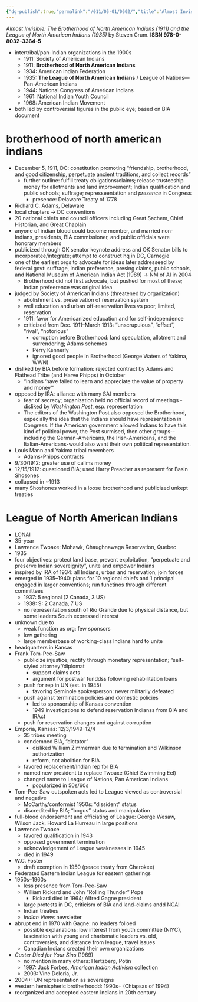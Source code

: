 ```yaml
---
{"dg-publish":true,"permalink":"/011/05-01/0602/","title":"Almost Invisible","tags":["ETHNS350"],"created":"2024-09-26T13:45:04.157-07:00","updated":"2024-09-26T15:29:36.972-07:00"}
---
```


*Almost Invisible: The Brotherhood of North American Indians (1911) and the League of North American Indians (1935)* by Steven Crum. **ISBN 978-0-8032-3364-5**

- intertribal/pan-Indian organizations in the 1900s
	- 1911: Society of American Indians
	- 1911: **Brotherhood of North American Indians**
	- 1934: American Indian Federation
	- 1935: **The League of North American Indians** / League of Nations—Pan-American Indians
	- 1944: National Congress of American Indians
	- 1961: National Indian Youth Council
	- 1968: American Indian Movement
- both led by controversial figures in the public eye; based on BIA document
# brotherhood of north american indians
- December 5, 1911, DC: constitution promoting “friendship, brotherhood, and good citizenship, perpetuate ancient traditions, and collect records”
	- further outline: fulfill treaty obligations/claims; release trusteeship money for allotments and land improvement; Indian qualification and public schools; suffrage; represseentation and *presence* in Congress
		- presence: Delaware Treaty of 1778
- Richard C. Adams, Delaware
- local chapters → DC conventions
- 20 national chiefs and council officers including Great Sachem, Chief Historian, and Great Chaplain
- anyone of indian blood could become member, and married non-Indians, presidents, BIA commissioner, and public officials were honorary members
- publicized through OK senator keynote address and OK Senator bills to incorporatee/integrate; attempt to construct hq in DC, Carnegie
- one of the earliest orgs to advocate for ideas later addresseed by federal govt: suffrage, Indian preference, presing claims, public schools, and National Museum of American Indian Act (1989) → NM of AI in 2004
	- Brotherhood did not first advocate, but pushed for most of these; Indian prefeerence was original idea
- judged by Society of American Indians (threatened by organization)
	- abolishment vs. preservation of reservation system
	- well education and urban off-reservation lives vs poor, limited, reservation
	- 1911: favor for Americanized education and for self-independence
	- criticized from Dec. 1911–March 1913: “unscrupulous”, “offset”, “rival”, “notorious”
		- corruption before Brotherhood: land speculation, allotment and surrendering; Adams schemes
		- Perry Kennerly
		- ignored good people in Brotherhood (George Waters of Yakima, WWN)
- disliked by BIA before formation: rejected contract by Adams and Flathead Tribe (and Harve Phipps) in October
	- “Indians ‘have failed to learn and appreciate the value of property and money’”
- opposed by IRA: alliance with many SAI members
	- fear of secrecy; organization held no official record of meetings
-disliked by *Washington Post*, esp. representation
	- The editors of the Washington Post also opposed the Brotherhood, especially the idea that the Indians should have representation in Congress. If the American government allowed Indians to have this kind of political power, the Post surmised, then other groups--including the German-Americans, the Irish-Americans, and the Italian-Americans-would also want their own political representation.
- Louis Mann and Yakima tribal meembers
	- Adams-Phipps contracts
- 9/30/1912: greater use of calims money
- 12/15/1912: questioned BIA; used Harry Preacher as represent for Basin Shosones
- collapsed in ~1913
- many Shoshones worked in a loose brotherhood and publicized unkept treaties
# League of North American Indians
- LONAI
- 35-year
- Lawrence Twoaxe: Mohawk, Chaughnawaga Reservation, Quebec
- 1935
- four objectives: protect land base, prevent exploitation, “perpetuate and preserve Indian sovereignity”, unite and empower Indians
- inspired by IRA of 1934: all Indians, urban and reservation, join forces
- emerged in 1935–1940: plans for 10 regional chiefs and 1 principal engaged in larger conventions; run functinos through different committees
	- 1937: 5 regional (2 Canada, 3 US)
	- 1938: 9: 2 Canada, 7 US
	- no representation south of Rio Grande due to physical distance, but some leaders South expressed interest
- unknown due to
	- weak function as org: few sponsors
	- low gathering
	- large memberbase of working-class Indians hard to unite
- headquarters in Kansas
- Frank Tom-Pee-Saw
	- publicize injustice; rectify through monetary representation; “self-styled attorney”/diplomat
		- support claims acts
		- argument for postwar funddss following rehabilitation loans
	- push for rep in UN (est. in 1945)
		- favoring Seminole spokesperson: never militarily defeated
	- push against termination policies and domestic policies
		- led to sponsorship of Kansas convention
		- 1949 investigations to defend reservation Indianss from BIA and IRAct
	- push for reservation changes and against corruption
- Emporia, Kansas: 12/3/1949–12/4
	- 35 tribes meeting
	- condemned BIA, “dictator”
		- disliked William Zimmerman due to termination and Wilkinson authorization
		- reform, not abolition for BIA
	- favored replacement/Indian rep for BIA
	- named new president to replace Twoaxe (Chief Swimming Eel)
	- changed name to League of Nations, Pan American Indians
		- popularized in 50s/60s
- Tom-Pee-Saw outspoken acts led to League viewed as controversial and negative
	- McCarthy/conformist 1950s: “dissident” status
	- discredited by BIA; “bogus” status and manipulation
- full-blood endorsement and officiating of League: George Wesaw, Wilson Jack, Howard La Hurreau in large positions
- Lawrence Twoaxe
	- favored qualification in 1943
	- opposed government termination
	- acknowledgement of League weaknesses in 1945
	- died in 1949
- W.C. Foster
	- draft exemption in 1950 (peace treaty from Cherokee)
- Federated Eastern Indian League for eastern gatherings
- 1950s–1960s
	- less presence from Tom-Pee-Saw
	- William Rickard and John “Rolling Thunder” Pope
		- Rickard died in 1964; Alfred Gagne president
	- large protests in DC, criticism of BIA and land-claims andd NCAI
	- Indian treaties
	- *Indian Views* newsletter
- abrupt end in 1970 with Gagne: no leaders folloed
	- possible explanations: low interest from youth committee (NIYC), fascination with young and charismatic leaders vs. old, controversies, and distance from league, travel issues
	- Canadian Indians created their own organizations
- *Custer Died for Your Sins* (1969)
	- no mention in many others: Hertzberg, Potin
	- 1997: Jack Forbes, *American Indian Activism* collection
	- 2003: Vine Deloria, Jr.
- 2004+: UN representation as sovereigns
- western hemispheric brotherhoodd: 1990s+ (Chiapsas of 1994)
- reorganized and accepted eastern Indians in 20th century